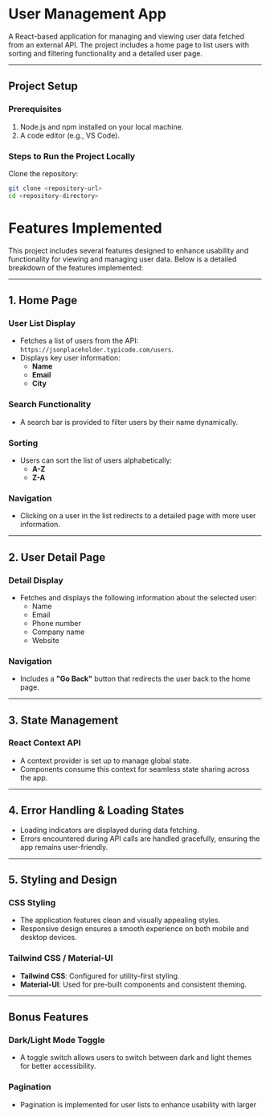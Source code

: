 # User Management App

A React-based application for managing and viewing user data fetched from an external API. The project includes a home page to list users with sorting and filtering functionality and a detailed user page.

---

## Project Setup

### Prerequisites

1. Node.js and npm installed on your local machine.
2. A code editor (e.g., VS Code).

### Steps to Run the Project Locally

Clone the repository:

```bash
git clone <repository-url>
cd <repository-directory>
```

# Features Implemented

This project includes several features designed to enhance usability and functionality for viewing and managing user data. Below is a detailed breakdown of the features implemented:

---

## 1. Home Page

### User List Display

- Fetches a list of users from the API: `https://jsonplaceholder.typicode.com/users`.
- Displays key user information:
  - **Name**
  - **Email**
  - **City**

### Search Functionality

- A search bar is provided to filter users by their name dynamically.

### Sorting

- Users can sort the list of users alphabetically:
  - **A-Z**
  - **Z-A**

### Navigation

- Clicking on a user in the list redirects to a detailed page with more user information.

---

## 2. User Detail Page

### Detail Display

- Fetches and displays the following information about the selected user:
  - Name
  - Email
  - Phone number
  - Company name
  - Website

### Navigation

- Includes a **"Go Back"** button that redirects the user back to the home page.

---

## 3. State Management

### React Context API

- A context provider is set up to manage global state.
- Components consume this context for seamless state sharing across the app.

---

## 4. Error Handling & Loading States

- Loading indicators are displayed during data fetching.
- Errors encountered during API calls are handled gracefully, ensuring the app remains user-friendly.

---

## 5. Styling and Design

### CSS Styling

- The application features clean and visually appealing styles.
- Responsive design ensures a smooth experience on both mobile and desktop devices.

### Tailwind CSS / Material-UI

- **Tailwind CSS**: Configured for utility-first styling.
- **Material-UI**: Used for pre-built components and consistent theming.

---

## Bonus Features

### Dark/Light Mode Toggle

- A toggle switch allows users to switch between dark and light themes for better accessibility.

### Pagination

- Pagination is implemented for user lists to enhance usability with larger
